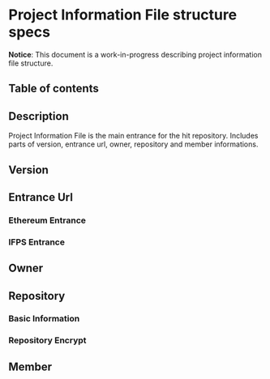 # Project Information File structure specs

**Notice**: This document is a work-in-progress describing project information file structure.

## Table of contents
<!-- TOC -->
<!-- /TOC -->

## Description

Project Information File is the main entrance for the hit repository. Includes parts of version, entrance url, owner, repository and member informations.


## Version

## Entrance Url
### Ethereum Entrance

### IFPS Entrance


## Owner


## Repository
### Basic Information

### Repository Encrypt

## Member
